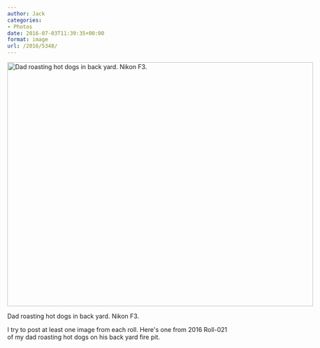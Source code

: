 ```yaml
---
author: Jack
categories:
- Photos
date: 2016-07-03T11:39:35+00:00
format: image
url: /2016/5348/
---
```


<div id="attachment_5349" style="width: 710px" class="wp-caption alignright">
  <img class="size-large wp-image-5349" src="/img/2016/07/2016-07-03_Dad-roasting-hot-dogs-in-back-yard-6-1024x819.jpg" alt="Dad roasting hot dogs in back yard. Nikon F3." width="700" height="560" srcset="/img/2016/07/2016-07-03_Dad-roasting-hot-dogs-in-back-yard-6.jpg 1024w, /img/2016/07/2016-07-03_Dad-roasting-hot-dogs-in-back-yard-6-300x240.jpg 300w, /img/2016/07/2016-07-03_Dad-roasting-hot-dogs-in-back-yard-6-768x614.jpg 768w, /img/2016/07/2016-07-03_Dad-roasting-hot-dogs-in-back-yard-6-700x560.jpg 700w" sizes="(max-width: 700px) 100vw, 700px" />
  
  <p class="wp-caption-text">
    Dad roasting hot dogs in back yard. Nikon F3.
  </p>
</div>

I try to post at least one image from each roll. Here's one from 2016 Roll-021 of my dad roasting hot dogs on his back yard fire pit.